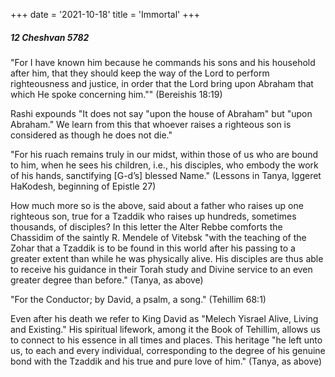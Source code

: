 +++
date = '2021-10-18'
title = 'Immortal'
+++

##### 12 Cheshvan 5782

"For I have known him because he commands his sons and his household after him, that they should keep the way of the Lord to perform righteousness and justice, in order that the Lord bring upon Abraham that which He spoke concerning him."" (Bereishis 18:19)

Rashi expounds "It does not say "upon the house of Abraham" but "upon Abraham." We learn from this that whoever raises a righteous son is considered as though he does not die."

"For his ruach remains truly in our midst, within those of us who are bound to him, when he sees his children, i.e., his disciples, who embody the work of his hands, sanctifying [G-d’s] blessed Name." (Lessons in Tanya, Iggeret HaKodesh, beginning of Epistle 27)

How much more so is the above, said about a father who raises up one righteous son, true for a Tzaddik who raises up hundreds, sometimes thousands, of disciples? In this letter the Alter Rebbe comforts the Chassidim of the saintly R. Mendele of Vitebsk "with the teaching of the Zohar that a Tzaddik is to be found in this world after his passing to a greater extent than while he was physically alive. His disciples are thus able to receive his guidance in their Torah study and Divine service to an even greater degree than before." (Tanya, as above)

"For the Conductor; by David, a psalm, a song." (Tehillim 68:1)

Even after his death we refer to King David as "Melech Yisrael Alive, Living and Existing." His spiritual lifework, among it the Book of Tehillim, allows us to connect to his essence in all times and places. This heritage "he left unto us, to each and every individual, corresponding to the degree of his genuine bond with the Tzaddik and his true and pure love of him." (Tanya, as above)
